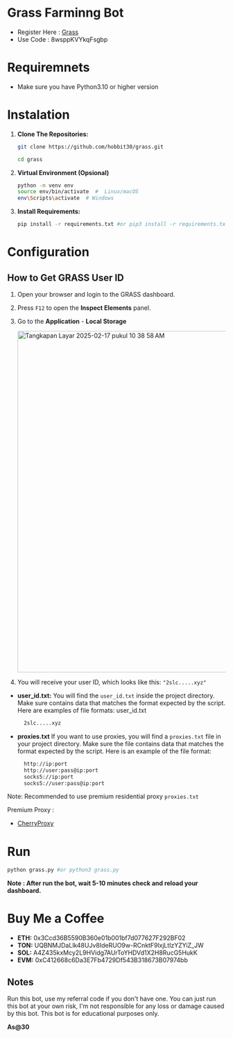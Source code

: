 # Grass Farminng Bot

- Register Here : [Grass](https://app.getgrass.io/register/?referralCode=8wsppKVYkqFsgbp)
- Use Code : 8wsppKVYkqFsgbp

# Requiremnets

- Make sure you have Python3.10 or higher version

# Instalation

1. **Clone The Repositories:**
   ```bash
   git clone https://github.com/hobbit30/grass.git
   ```
   ```bash
   cd grass
   ```

2. **Virtual Environment (Opsional)**
   ```bash
   python -m venv env
   source env/bin/activate  #  Linux/macOS
   env\Scripts\activate  # Windows
   ```

3. **Install Requirements:**
   ```bash
   pip install -r requirements.txt #or pip3 install -r requirements.txt
   ```

# Configuration

## How to Get GRASS User ID

1. Open your browser and login to the GRASS dashboard.
2. Press `F12` to open the **Inspect Elements** panel.
3. Go to the **Application** - **Local Storage**

   <img width="786" alt="Tangkapan Layar 2025-02-17 pukul 10 38 58 AM" src="https://github.com/user-attachments/assets/7d123279-74d9-4627-8936-e012a02f86d0" />


4. You will receive your user ID, which looks like this: `"2slc.....xyz"`

- **user_id.txt:** You will find the `user_id.txt` inside the project directory. Make sure contains data that matches the format expected by the script. Here are examples of file formats:
  user_id.txt
  ```bash
    2slc.....xyz
  ```

- **proxies.txt** If you want to use proxies, you will find a `proxies.txt` file in your project directory. Make sure the file contains data that matches the format expected by the script. Here is an example of the file format:
  ```bash
    http://ip:port
    http://user:pass@ip:port
    socks5://ip:port
    socks5://user:pass@ip:port
  ```
Note: Recommended to use premium residential proxy  `proxies.txt`

Premium Proxy : 
  - [CherryProxy](https://center.cherryproxy.com/Login/Register?invite=5c5d999f)

    
# Run

```bash
python grass.py #or python3 grass.py
```
**Note : After run the bot, wait 5-10 minutes check and reload your dashboard.**

# Buy Me a Coffee

- **ETH:** 0x3Ccd36B5590B360e01b001bf7d077627F292BF02
- **TON:** UQBNMJDaLlk48UJv8IdeRUO9w-RCnktF9lxjLtIzYZYiZ_JW
- **SOL:** A4Z435kxMcy2L9HVidg7AUrToYHDVd1X2H8RucG5HukK
- **EVM:** 0xC412668c6Da3E7Fb4729Df543B318673B07974bb

## Notes
Run this bot, use my referral code if you don't have one.
You can just run this bot at your own risk, I'm not responsible for any loss or damage caused by this bot.
This bot is for educational purposes only.

**As@30**
